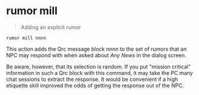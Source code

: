 # rumor mill

> Adding an explicit rumor

```
rumor mill nnnn
```

This action adds the Qrc message block nnnn to the set of rumors that an NPC may respond with when asked about _Any News_ in the dialog screen.

Be aware, however, that its selection is random. If you put "mission critical" information in such a Qrc block with this command, it may take the PC many chat sessions to extract the response. It would be convenient if a high etiquette skill improved the odds of getting the response out of the NPC.
